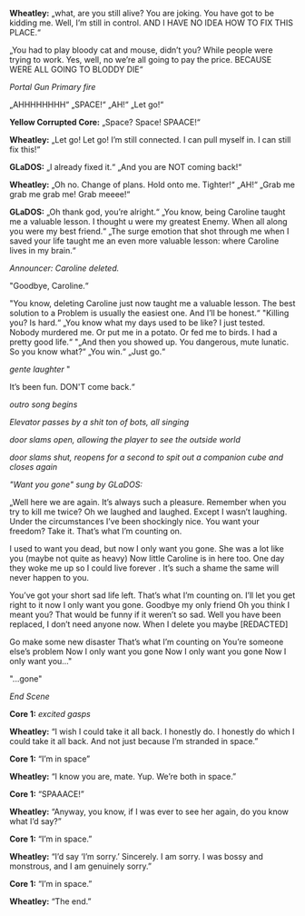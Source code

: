 **Wheatley:**  „what, are you still alive? You are joking. You have got to be kidding me. Well, I’m still in control. AND I HAVE NO IDEA HOW TO FIX THIS PLACE.“

„You had to play bloody cat and mouse, didn’t you? While people were trying to work. Yes, well, no we’re all going to pay the price. BECAUSE WERE ALL GOING TO BLODDY DIE“ 

*Portal Gun Primary fire* 

„AHHHHHHHH“ „SPACE!“ „AH!“ „Let go!“ 

**Yellow Corrupted Core:** „Space? Space! SPAACE!“ 

**Wheatley:** „Let go! Let go! I’m still connected. I can pull myself in. I can still fix this!“ 

**GLaDOS:** „I already fixed it.“ „And you are NOT coming back!“ 

**Wheatley:** „Oh no. Change of plans. Hold onto me. Tighter!“ „AH!“ „Grab me grab me grab me! Grab meeee!“ 

**GLaDOS:** „Oh thank god, you’re alright.“ 
„You know, being Caroline taught me a valuable lesson. I thought u were my greatest Enemy. When all along you were my best friend.“
 „The surge emotion that shot through me when I saved your life taught me an even more valuable lesson: where Caroline lives in my brain.“
 
*Announcer: Caroline deleted.* 
  
"Goodbye, Caroline.“

"You know, deleting Caroline just now taught me a valuable lesson. The best solution to a Problem is usually the easiest one. And I’ll be honest.“ 
"Killing you? Is hard.“
„You know what my days used to be like? I just tested. Nobody murdered me. Or put me in a potato. Or fed me to birds. I had a pretty good life.“ 
"„And then you showed up. You dangerous, mute lunatic. So you know what?“
„You win.“
 „Just go.“ 
 
 *gente laughter* "
 
 It’s been fun. DON'T come back.“ 
 
*outro song begins*

*Elevator passes by a shit ton of bots, all singing*

*door slams open, allowing the player to see the outside world* 

*door slams shut, reopens for a second to spit out a companion cube and closes again* 

*"Want you gone" sung by GLaDOS:*

„Well here we are again. It’s always such a pleasure. Remember when you try to kill me twice? Oh we laughed and laughed. Except I wasn’t laughing. Under the circumstances I’ve been shockingly nice. You want your freedom? Take it. That’s what I’m counting on.

I used to want you dead, but now I only want you gone. She was a lot like you (maybe not quite as heavy)
Now little Caroline is in here too.
One day they woke me up so I could live forever . It’s such a shame the same will never happen to you.

You’ve got your short sad life left.
That’s what I’m counting on. I’ll let you get right to it now I only want you gone.
Goodbye my only friend 
Oh you think I meant you? That would be funny if it weren’t so sad. Well you have been replaced, I don’t need anyone now. When I delete you maybe [REDACTED]

Go make some new disaster 
That’s what I’m counting on
You’re someone else’s problem 
Now I only want you gone
Now I only want you gone
Now I only want you..."

"...gone"

*End Scene*

**Core 1:** *excited gasps*

**Wheatley:** “I wish I could take it all back. I honestly do. I honestly do which I could take it all back. And not just because I’m stranded in space.”

**Core 1:** “I’m in space”

**Wheatley:** “I know you are, mate. Yup. We’re both in space.” 

**Core 1:** “SPAAACE!”

**Wheatley:** “Anyway, you know, if I was ever to see her again, do you know what I’d say?”

**Core 1:** “I’m in space.”

**Wheatley:** “I’d say ‘I’m sorry.’ Sincerely. I am sorry. I was bossy and monstrous, and I am genuinely sorry.”

**Core 1:** “I’m in space.”

**Wheatley:** “The end.”

